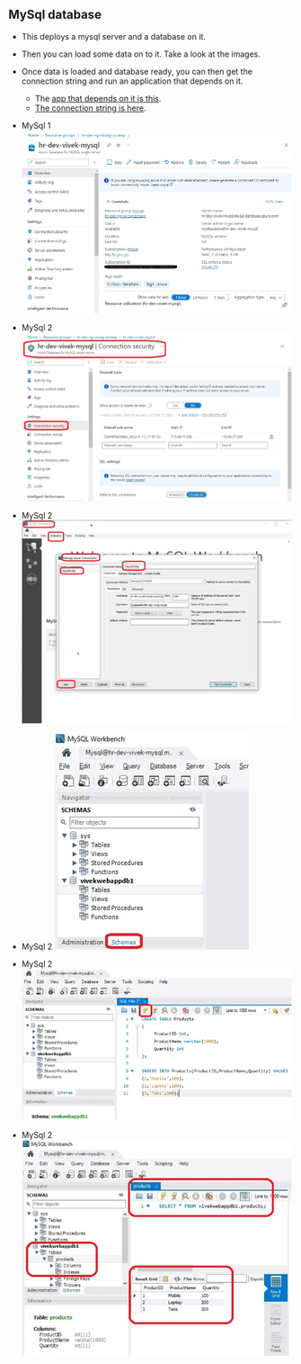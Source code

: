 ## MySql database

- This deploys a mysql server and a database on it.

- Then you can load some data on to it. Take a look at the images.

- Once data is loaded and database ready, you can then get the connection string and run an application that depends on it. 
  - The [app that depends on it is this](https://github.com/AvtsVivek/Az204WthTerraform/tree/main/src/dotnet-apps/0150-ConnectToMySqlAppWithConString).
  - [The connection string is here](https://github.com/AvtsVivek/Az204WthTerraform/blob/main/src/dotnet-apps/0150-ConnectToMySqlAppWithConString/ConnectToMySqlAppWithConString/appsettings.json).


- MySql 1
![My Sql 1](./images/MySql1.jpg)

- MySql 2
![My Sql 2](./images/MySql2.jpg)

- MySql 2
![My Sql 2](./images/MySql3.jpg)

- MySql 2
![My Sql 2](./images/MySql4.jpg)

- MySql 2
![My Sql 2](./images/MySql5.jpg)

- MySql 2
![My Sql 2](./images/MySql6.jpg)

